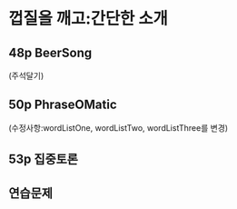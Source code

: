 # 껍질을 깨고:간단한 소개 #

## 48p BeerSong ##
(주석달기)

## 50p PhraseOMatic ##
(수정사항:wordListOne, wordListTwo, wordListThree를 변경)

## 53p 집중토론 ##

## 연습문제 ##